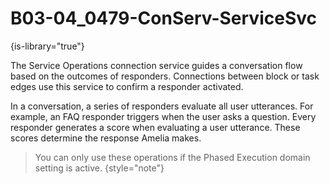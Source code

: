 # B03-04_0479-ConServ-ServiceSvc

{is-library="true"}

<snippet id="B03-04_0479-ConServ-ServiceSvc_snippet">



The Service Operations connection service guides a conversation flow based on the outcomes of responders. Connections between block or task edges use this service to confirm a responder activated.

In a conversation, a series of responders evaluate all user utterances. For example, an FAQ responder triggers when the user asks a question. Every responder generates a score when evaluating a user utterance. These scores determine the response Amelia makes.

> You can only use these operations if the Phased Execution domain setting is active. {style="note"}


</snippet>